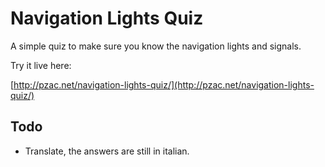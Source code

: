 Navigation Lights Quiz
======================

A simple quiz to make sure you know the navigation lights and signals.

Try it live here:

[http://pzac.net/navigation-lights-quiz/](http://pzac.net/navigation-lights-quiz/)

Todo
----

* Translate, the answers are still in italian.
